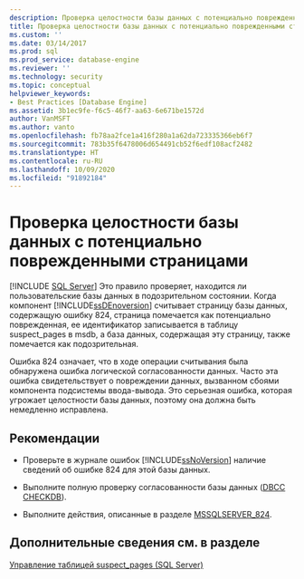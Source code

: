 ```yaml
---
description: Проверка целостности базы данных с потенциально поврежденными страницами
title: Проверка целостности базы данных с потенциально поврежденными страницами | Документация Майкрософт
ms.custom: ''
ms.date: 03/14/2017
ms.prod: sql
ms.prod_service: database-engine
ms.reviewer: ''
ms.technology: security
ms.topic: conceptual
helpviewer_keywords:
- Best Practices [Database Engine]
ms.assetid: 3b1ec9fe-f6c5-46f7-aa63-6e671be1572d
author: VanMSFT
ms.author: vanto
ms.openlocfilehash: fb78aa2fce1a416f280a1a62da723335366eb6f7
ms.sourcegitcommit: 783b35f6478006d654491cb52f6edf108acf2482
ms.translationtype: HT
ms.contentlocale: ru-RU
ms.lasthandoff: 10/09/2020
ms.locfileid: "91892184"
---
```

# <a name="check-integrity-of-database-with-suspect-pages"></a>Проверка целостности базы данных с потенциально поврежденными страницами
 [!INCLUDE [SQL Server](../../includes/applies-to-version/sqlserver.md)]
  Это правило проверяет, находится ли пользовательские базы данных в подозрительном состоянии. Когда компонент [!INCLUDE[ssDEnoversion](../../includes/ssdenoversion-md.md)] считывает страницу базы данных, содержащую ошибку 824, страница помечается как потенциально поврежденная, ее идентификатор записывается в таблицу suspect_pages в msdb, а база данных, содержащая эту страницу, также помечается как подозрительная.  
  
 Ошибка 824 означает, что в ходе операции считывания была обнаружена ошибка логической согласованности данных. Часто эта ошибка свидетельствует о повреждении данных, вызванном сбоями компонента подсистемы ввода-вывода. Это серьезная ошибка, которая угрожает целостности базы данных, поэтому она должна быть немедленно исправлена.  
  
## <a name="best-practices-recommendations"></a>Рекомендации  
  
-   Проверьте в журнале ошибок [!INCLUDE[ssNoVersion](../../includes/ssnoversion-md.md)] наличие сведений об ошибке 824 для этой базы данных.  
  
-   Выполните полную проверку согласованности базы данных ([DBCC CHECKDB](../../t-sql/database-console-commands/dbcc-checkdb-transact-sql.md)).  
  
-   Выполните действия, описанные в разделе [MSSQLSERVER_824](/previous-versions/sql/sql-server-2016/aa337274(v=sql.130)).  
  
## <a name="for-more-information"></a>Дополнительные сведения см. в разделе  
 [Управление таблицей suspect_pages (SQL Server)](../../relational-databases/backup-restore/manage-the-suspect-pages-table-sql-server.md)  
  
